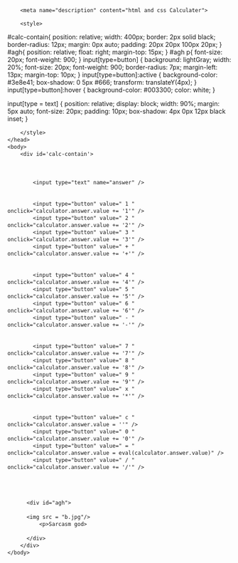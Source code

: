 <html>
    <head>
        <title>Calculator - gaurav</title>
        
        <meta name="description" content="html and css Calculater">
  <meta name="keywords" content="HTML,CSS,JavaScript">
  <meta name="author" content="Gaurav Chand">
  <meta name="viewport" content="width=device-width, initial-scale=1.0">
        
        <style>
        
        
#calc-contain{
  position: relative;
  width: 400px;
  border: 2px solid black;
  border-radius: 12px;
  margin: 0px auto;
  padding: 20px 20px 100px 20px;
}
#agh{
  position: relative;
  float: right;
  margin-top: 15px;
}
#agh p{
  font-size: 20px;
  font-weight: 900;
}
input[type=button] {
  background: lightGray;
  width: 20%;
  font-size: 20px;
  font-weight: 900;
  border-radius: 7px;
  margin-left: 13px;
  margin-top: 10px;
}
input[type=button]:active {
  background-color: #3e8e41;
  box-shadow: 0 5px #666;
  transform: translateY(4px);
}
input[type=button]:hover {
  background-color: #003300;
  color: white;
}

input[type = text] {
  position: relative;
  display: block;
  width: 90%;
  margin: 5px auto;
  font-size: 20px;
  padding: 10px;
  box-shadow: 4px 0px 12px black inset;
}
    
  
        
        </style>
    </head>
    <body>
        <div id='calc-contain'>
  
          
            
            <input type="text" name="answer" />
        
            
            <input type="button" value=" 1 " onclick="calculator.answer.value += '1'" />
            <input type="button" value=" 2 " onclick="calculator.answer.value += '2'" />
            <input type="button" value=" 3 " onclick="calculator.answer.value += '3'" />
            <input type="button" value=" + " onclick="calculator.answer.value += '+'" />
          
            
            <input type="button" value=" 4 " onclick="calculator.answer.value += '4'" />
            <input type="button" value=" 5 " onclick="calculator.answer.value += '5'" />
            <input type="button" value=" 6 " onclick="calculator.answer.value += '6'" />
            <input type="button" value=" - " onclick="calculator.answer.value += '-'" />
         
          
            <input type="button" value=" 7 " onclick="calculator.answer.value += '7'" />
            <input type="button" value=" 8 " onclick="calculator.answer.value += '8'" />
            <input type="button" value=" 9 " onclick="calculator.answer.value += '9'" />
            <input type="button" value=" x " onclick="calculator.answer.value += '*'" />
           
        
            <input type="button" value=" c " onclick="calculator.answer.value = ''" />
            <input type="button" value=" 0 " onclick="calculator.answer.value += '0'" />
            <input type="button" value=" = " onclick="calculator.answer.value = eval(calculator.answer.value)" />
            <input type="button" value=" / " onclick="calculator.answer.value += '/'" />
            
  
    
       
          <div id="agh">
      
          <img src = "b.jpg"/>
              <p>Sarcasm god>

          </div>
        </div>
    </body>
</html>
